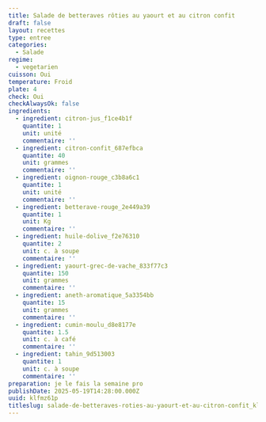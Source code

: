 ```yaml
---
title: Salade de betteraves rôties au yaourt et au citron confit
draft: false
layout: recettes
type: entree
categories:
  - Salade
regime:
  - vegetarien
cuisson: Oui
temperature: Froid
plate: 4
check: Oui
checkAlwaysOk: false
ingredients:
  - ingredient: citron-jus_f1ce4b1f
    quantite: 1
    unit: unité
    commentaire: ''
  - ingredient: citron-confit_687efbca
    quantite: 40
    unit: grammes
    commentaire: ''
  - ingredient: oignon-rouge_c3b8a6c1
    quantite: 1
    unit: unité
    commentaire: ''
  - ingredient: betterave-rouge_2e449a39
    quantite: 1
    unit: Kg
    commentaire: ''
  - ingredient: huile-dolive_f2e76310
    quantite: 2
    unit: c. à soupe
    commentaire: ''
  - ingredient: yaourt-grec-de-vache_833f77c3
    quantite: 150
    unit: grammes
    commentaire: ''
  - ingredient: aneth-aromatique_5a3354bb
    quantite: 15
    unit: grammes
    commentaire: ''
  - ingredient: cumin-moulu_d8e8177e
    quantite: 1.5
    unit: c. à café
    commentaire: ''
  - ingredient: tahin_9d513003
    quantite: 1
    unit: c. à soupe
    commentaire: ''
preparation: je le fais la semaine pro
publishDate: 2025-05-19T14:28:00.000Z
uuid: klfmz61p
titleslug: salade-de-betteraves-roties-au-yaourt-et-au-citron-confit_klfmz61p
---
```

